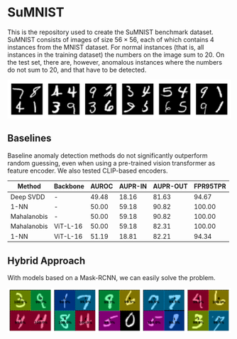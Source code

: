 # SuMNIST

This is the repository used to create the SuMNIST benchmark dataset. 
SuMNIST consists of images of size $56 \times 56$, each of which contains 4 instances from the MNIST dataset. 
For normal instances (that is, all instances in the training dataset) the numbers on the image sum to 20. 
On the test set, there are, however, anomalous instances where the numbers do not sum to 20, and that have to be detected. 

![](/img/mnist-example.png)


## Baselines

Baseline anomaly detection methods do not significantly outperform random guessing, even when using a pre-trained vision transformer as feature encoder. 
We also tested CLIP-based encoders.

|Method     |Backbone|AUROC|AUPR-IN|AUPR-OUT|FPR95TPR|
|-----------|--------|-----|-------|--------|--------|
|Deep SVDD  |-       |49.48|18.16  |81.63   |94.67   |
|1-NN       |-       |50.00|59.18  |90.82   |100.00  |
|Mahalanobis|-       |50.00|59.18  |90.82   |100.00  |
|Mahalanobis|ViT-L-16|50.00|59.18  |82.31   |100.00  |
|1-NN       |ViT-L-16|51.19|18.81  |82.21   |94.34   |



## Hybrid Approach 
With models based on a Mask-RCNN, we can easily solve the problem. 

![](/img/predictions.png)
